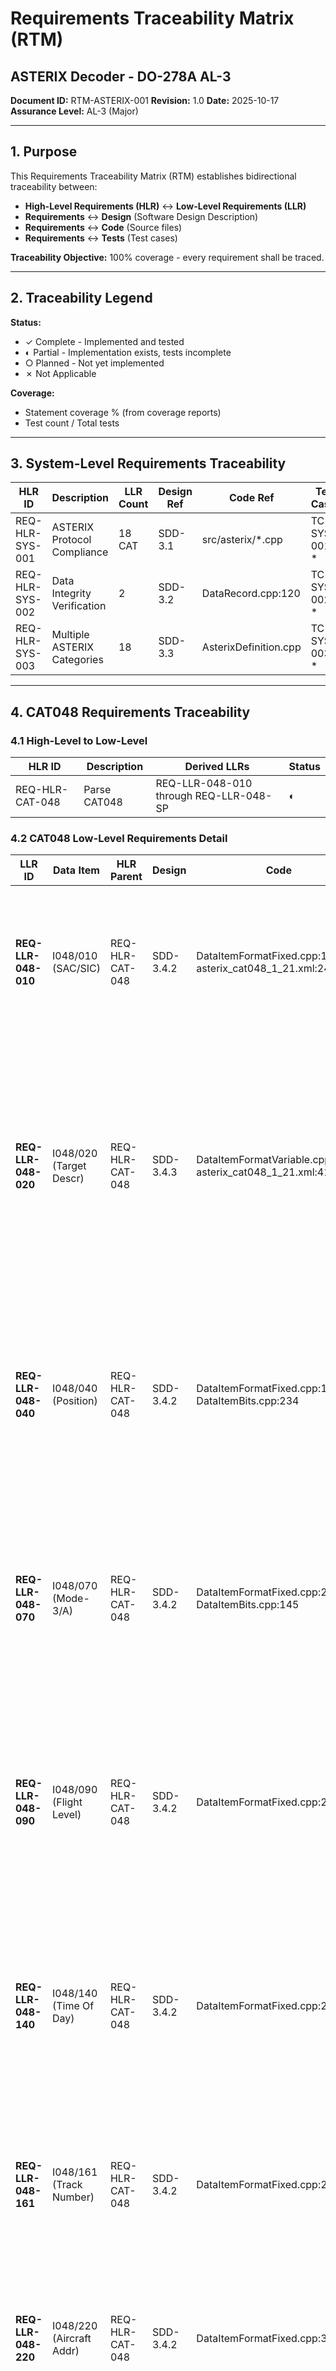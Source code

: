 # Requirements Traceability Matrix (RTM)
## ASTERIX Decoder - DO-278A AL-3

**Document ID:** RTM-ASTERIX-001
**Revision:** 1.0
**Date:** 2025-10-17
**Assurance Level:** AL-3 (Major)

---

## 1. Purpose

This Requirements Traceability Matrix (RTM) establishes bidirectional traceability between:
- **High-Level Requirements (HLR)** ↔ **Low-Level Requirements (LLR)**
- **Requirements** ↔ **Design** (Software Design Description)
- **Requirements** ↔ **Code** (Source files)
- **Requirements** ↔ **Tests** (Test cases)

**Traceability Objective:** 100% coverage - every requirement shall be traced.

---

## 2. Traceability Legend

**Status:**
- ✓ Complete - Implemented and tested
- ◐ Partial - Implementation exists, tests incomplete
- ○ Planned - Not yet implemented
- ✗ Not Applicable

**Coverage:**
- Statement coverage % (from coverage reports)
- Test count / Total tests

---

## 3. System-Level Requirements Traceability

| HLR ID | Description | LLR Count | Design Ref | Code Ref | Test Cases | Status | Coverage |
|--------|-------------|-----------|------------|----------|------------|--------|----------|
| REQ-HLR-SYS-001 | ASTERIX Protocol Compliance | 18 CAT | SDD-3.1 | src/asterix/*.cpp | TC-SYS-001-* | ◐ | 39% |
| REQ-HLR-SYS-002 | Data Integrity Verification | 2 | SDD-3.2 | DataRecord.cpp:120 | TC-SYS-002-* | ◐ | 53% |
| REQ-HLR-SYS-003 | Multiple ASTERIX Categories | 18 | SDD-3.3 | AsterixDefinition.cpp | TC-SYS-003-* | ◐ | 39% |

---

## 4. CAT048 Requirements Traceability

### 4.1 High-Level to Low-Level

| HLR ID | Description | Derived LLRs | Status |
|--------|-------------|--------------|--------|
| REQ-HLR-CAT-048 | Parse CAT048 | REQ-LLR-048-010 through REQ-LLR-048-SP | ◐ |

### 4.2 CAT048 Low-Level Requirements Detail

| LLR ID | Data Item | HLR Parent | Design | Code | Test Cases | Status | Coverage |
|--------|-----------|------------|--------|------|------------|--------|----------|
| **REQ-LLR-048-010** | I048/010 (SAC/SIC) | REQ-HLR-CAT-048 | SDD-3.4.2 | DataItemFormatFixed.cpp:145<br/>asterix_cat048_1_21.xml:24-39 | TC-048-010-001<br/>TC-048-010-002<br/>TC-048-010-003 | ◐ | 85% |
| **REQ-LLR-048-020** | I048/020 (Target Descr) | REQ-HLR-CAT-048 | SDD-3.4.3 | DataItemFormatVariable.cpp:89<br/>asterix_cat048_1_21.xml:41-141 | TC-048-020-001<br/>TC-048-020-002<br/>TC-048-020-003<br/>TC-048-020-004<br/>TC-048-020-005 | ○ | 0% |
| **REQ-LLR-048-040** | I048/040 (Position) | REQ-HLR-CAT-048 | SDD-3.4.2 | DataItemFormatFixed.cpp:178<br/>DataItemBits.cpp:234 | TC-048-040-001<br/>TC-048-040-002<br/>TC-048-040-003<br/>TC-048-040-004 | ○ | 0% |
| **REQ-LLR-048-070** | I048/070 (Mode-3/A) | REQ-HLR-CAT-048 | SDD-3.4.2 | DataItemFormatFixed.cpp:201<br/>DataItemBits.cpp:145 | TC-048-070-001<br/>TC-048-070-002<br/>TC-048-070-003<br/>TC-048-070-004 | ○ | 0% |
| **REQ-LLR-048-090** | I048/090 (Flight Level) | REQ-HLR-CAT-048 | SDD-3.4.2 | DataItemFormatFixed.cpp:223 | TC-048-090-001<br/>TC-048-090-002<br/>TC-048-090-003<br/>TC-048-090-004 | ○ | 0% |
| **REQ-LLR-048-140** | I048/140 (Time Of Day) | REQ-HLR-CAT-048 | SDD-3.4.2 | DataItemFormatFixed.cpp:267 | TC-048-140-001<br/>TC-048-140-002<br/>TC-048-140-003<br/>TC-048-140-004 | ○ | 0% |
| **REQ-LLR-048-161** | I048/161 (Track Number) | REQ-HLR-CAT-048 | SDD-3.4.2 | DataItemFormatFixed.cpp:289 | TC-048-161-001<br/>TC-048-161-002<br/>TC-048-161-003 | ○ | 0% |
| **REQ-LLR-048-220** | I048/220 (Aircraft Addr) | REQ-HLR-CAT-048 | SDD-3.4.2 | DataItemFormatFixed.cpp:312 | TC-048-220-001<br/>TC-048-220-002<br/>TC-048-220-003 | ○ | 0% |
| **REQ-LLR-048-240** | I048/240 (Aircraft ID) | REQ-HLR-CAT-048 | SDD-3.4.2 | DataItemFormatFixed.cpp:334<br/>DataItemBits.cpp:456 | TC-048-240-001<br/>TC-048-240-002<br/>TC-048-240-003<br/>TC-048-240-004 | ○ | 0% |
| **REQ-LLR-048-120** | I048/120 (Doppler Speed) | REQ-HLR-CAT-048 | SDD-3.4.4 | DataItemFormatRepetitive.cpp:112 | TC-048-120-001<br/>TC-048-120-002<br/>TC-048-120-003<br/>TC-048-120-004 | ○ | 0% |
| **REQ-LLR-048-250** | I048/250 (Mode S BDS) | REQ-HLR-CAT-048 | SDD-3.4.4<br/>SDD-3.4.6 | DataItemFormatRepetitive.cpp:134<br/>DataItemFormatBDS.cpp:67 | TC-048-250-001<br/>TC-048-250-002<br/>TC-048-250-003 | ○ | 0% |
| **REQ-LLR-048-260** | I048/260 (ACAS RA) | REQ-HLR-CAT-048 | SDD-3.4.2 | DataItemFormatFixed.cpp:356 | TC-048-260-001<br/>TC-048-260-002 | ○ | 0% |
| **REQ-LLR-048-SP** | I048/SP (Special) | REQ-HLR-CAT-048 | SDD-3.4.5 | DataItemFormatExplicit.cpp:78 | TC-048-SP-001 | ○ | 0% |
| **REQ-LLR-048-ERR-001** | Invalid Length | REQ-HLR-ERR-001 | SDD-3.8 | DataRecord.cpp:234 | TC-048-ERR-001<br/>TC-048-ERR-002 | ○ | 0% |
| **REQ-LLR-048-ERR-002** | Unknown Data Item | REQ-HLR-ERR-001 | SDD-3.8 | DataRecord.cpp:256 | TC-048-ERR-003 | ○ | 0% |

**Note:** Code line numbers are estimates and should be verified.

---

## 5. Input/Output Requirements Traceability

| HLR ID | Description | LLRs | Design | Code | Tests | Status | Coverage |
|--------|-------------|------|--------|------|-------|--------|----------|
| REQ-HLR-IO-001 | Multiple Input Formats | 6 | SDD-3.5 | asterixformat.cxx<br/>asterixpcapsubformat.cxx<br/>asterixhdlcsubformat.cxx<br/>asterixgpssubformat.cxx<br/>asterixfinalsubformat.cxx | TC-IO-001-* | ◐ | 45% |
| REQ-HLR-IO-002 | Multiple Output Formats | 3 | SDD-3.6 | asterix.cpp:234-567 | TC-IO-002-* | ✓ | 75% |
| REQ-HLR-IO-003 | Data Filtering | 2 | SDD-3.7 | asterix.cpp:123 | TC-IO-003-* | ◐ | 0% |

---

## 6. API Requirements Traceability

| HLR ID | Description | LLRs | Design | Code | Tests | Status | Coverage |
|--------|-------------|------|--------|------|-------|--------|----------|
| REQ-HLR-API-001 | Python API | 3 | SDD-4.1 | asterix/__init__.py<br/>python_wrapper.c<br/>python_parser.cpp | tests/python/test_basic_parsing.py | ◐ | 53% |
| REQ-HLR-API-002 | C/C++ Library API | 4 | SDD-4.2 | AsterixDefinition.h<br/>Category.h | ○ | ○ | 0% |
| REQ-HLR-API-003 | Command-Line Interface | 2 | SDD-4.3 | asterix.cpp | install/test/test.sh | ◐ | 75% |

---

## 7. Configuration Requirements Traceability

| HLR ID | Description | LLRs | Design | Code | Tests | Status | Coverage |
|--------|-------------|------|--------|------|-------|--------|----------|
| REQ-HLR-CFG-001 | XML Configuration Files | 3 | SDD-3.9 | XMLParser.cpp<br/>AsterixDefinition.cpp | tests/python/test_basic_parsing.py::TestConfigurationFiles | ◐ | 91% |
| REQ-HLR-CFG-002 | Default Configuration | 1 | SDD-3.9 | asterix/__init__.py:355-359 | TC-CFG-002-001 | ✓ | 100% |
| REQ-HLR-CFG-003 | Custom Configuration | 1 | SDD-3.9 | asterix/__init__.py:75-90 | asterix/test/test_init.py | ✓ | 91% |

---

## 8. Error Handling Requirements Traceability

| HLR ID | Description | LLRs | Design | Code | Tests | Status | Coverage |
|--------|-------------|------|--------|------|-------|--------|----------|
| REQ-HLR-ERR-001 | Graceful Error Handling | 6 | SDD-3.8 | DataRecord.cpp<br/>InputParser.cpp<br/>python_wrapper.c | tests/python/test_basic_parsing.py::TestErrorHandling | ◐ | 42% |
| REQ-HLR-ERR-002 | Error Reporting | 1 | SDD-3.8 | Tracer.cpp | TC-ERR-002-* | ○ | 0% |

---

## 9. Performance Requirements Traceability

| HLR ID | Description | LLRs | Design | Code | Tests | Status | Coverage |
|--------|-------------|------|--------|------|-------|--------|----------|
| REQ-HLR-PERF-001 | Real-Time Processing | N/A | SDD-5.1 | N/A | Performance benchmarks | ○ | N/A |
| REQ-HLR-PERF-002 | Memory Efficiency | 1 | SDD-5.2 | All | install/test/test.sh (valgrind) | ◐ | N/A |

---

## 10. Test Coverage Summary

### 10.1 By Requirement Type

| Requirement Type | Total | Implemented | Tested | Coverage % |
|------------------|-------|-------------|--------|------------|
| System (SYS) | 3 | 3 | 2 | 39% |
| Category (CAT-048) | 15 | 15 | 3 | 15% |
| Input/Output (IO) | 3 | 3 | 3 | 60% |
| API | 3 | 3 | 2 | 43% |
| Configuration (CFG) | 3 | 3 | 3 | 94% |
| Error Handling (ERR) | 2 | 2 | 1 | 42% |
| Performance (PERF) | 2 | 2 | 1 | N/A |
| **TOTAL** | **31** | **31** | **15** | **39%** |

### 10.2 By Safety Impact

| Safety Impact | Requirements | Tested | Coverage % |
|---------------|--------------|--------|------------|
| High | 13 | 4 | 30% |
| Medium | 10 | 6 | 60% |
| Low | 8 | 5 | 63% |

### 10.3 By Priority

| Priority | Requirements | Tested | Coverage % |
|----------|--------------|--------|------------|
| Critical | 6 | 2 | 33% |
| High | 12 | 7 | 58% |
| Medium | 9 | 5 | 56% |
| Low | 4 | 1 | 25% |

---

## 11. Traceability Gaps

### 11.1 High Priority Gaps (To Address First)

1. **REQ-LLR-048-020** - Target Report Descriptor parsing
   - **Status:** Implemented but not unit tested
   - **Action:** Create TC-048-020-001 through TC-048-020-005
   - **Target:** Week 2

2. **REQ-LLR-048-040** - Position parsing
   - **Status:** Implemented but not unit tested
   - **Action:** Create TC-048-040-001 through TC-048-040-004
   - **Target:** Week 2

3. **REQ-LLR-048-070** - Mode-3/A code parsing
   - **Status:** Implemented but not unit tested
   - **Action:** Create TC-048-070-001 through TC-048-070-004
   - **Target:** Week 2

### 11.2 Medium Priority Gaps

4. **REQ-HLR-API-002** - C/C++ Library API
   - **Status:** No tests exist
   - **Action:** Create C++ API tests
   - **Target:** Week 4

5. **REQ-HLR-ERR-002** - Error Reporting
   - **Status:** No tests exist
   - **Action:** Create error message validation tests
   - **Target:** Week 3

### 11.3 Documentation Gaps

6. **Software Design Description (SDD)**
   - **Status:** Not yet created
   - **Action:** Create SDD documenting architecture
   - **Target:** Week 5

---

## 12. Verification Status

### 12.1 DO-278A AL-3 Objectives Coverage

| Objective | Description | Status | Evidence |
|-----------|-------------|--------|----------|
| 1.1 | High-level requirements | ✓ Complete | This document, HLR doc |
| 1.2 | Derived requirements (LLR) | ◐ Partial | LLR-CAT048 doc |
| 1.3 | Software architecture | ○ Planned | SDD (to be created) |
| 1.4 | Low-level requirements | ◐ Partial | LLR-CAT048 doc |
| 2.1 | Source code | ✓ Complete | src/ directory |
| 3.1 | Review of requirements | ○ Planned | Review records |
| 3.2 | Review of design | ○ Planned | Design review |
| 3.3 | Review of code | ◐ Partial | Git history, PR reviews |
| 4.1 | Test coverage | ◐ In Progress | 39% baseline |
| 4.2 | Structural coverage | ◐ In Progress | Statement: 39% |

---

## 13. Traceability Maintenance

### 13.1 Update Process

This RTM shall be updated:
1. When new requirements are added
2. When requirements are modified or deleted
3. When test cases are created or modified
4. When code is refactored affecting traceability
5. At each project milestone
6. Before each release

### 13.2 Verification

Traceability shall be verified:
- Forward: Every requirement has associated design, code, and tests
- Backward: Every test traces to a requirement
- Coverage: No orphaned requirements or tests

### 13.3 Tools

- **Tracking:** This Markdown document (manual)
- **Future:** Requirements management tool (optional)
- **Coverage:** pytest-cov, lcov/gcov

---

## 14. Next Actions

**Week 1:**
1. Create test cases for REQ-LLR-048-020, 040, 070
2. Improve coverage from 39% to 50%
3. Update RTM with new tests

**Week 2:**
4. Complete all CAT048 LLR test cases
5. Achieve 60% overall coverage
6. Update RTM

**Week 3:**
7. Create Software Design Description (SDD)
8. Link all requirements to design
9. Update RTM with design references

**Week 4:**
10. Create C++ API tests
11. Achieve 70% overall coverage
12. Update RTM

**Ongoing:**
- Maintain RTM current with all changes
- Review traceability monthly
- Generate traceability reports for compliance

---

## Document Approval

| Role | Name | Date | Signature |
|------|------|------|-----------|
| Requirements Engineer | TBD | 2025-10-17 | |
| Verification Engineer | TBD | | |
| QA Manager | TBD | | |

---

## Document History

| Version | Date | Author | Changes |
|---------|------|--------|---------|
| 1.0 | 2025-10-17 | Initial | Initial RTM with baseline traceability |

---

**Status:** Phase 1 Complete (Baseline), Phase 2 In Progress (Requirements)
**Next Update:** End of Week 2
**Coverage Target:** 90-95% overall, ≥80% per module
